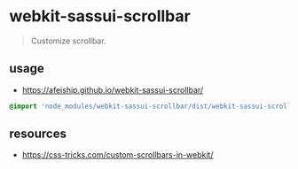 # webkit-sassui-scrollbar
> Customize scrollbar.

## usage
- https://afeiship.github.io/webkit-sassui-scrollbar/

```scss
@import 'node_modules/webkit-sassui-scrollbar/dist/webkit-sassui-scrollbar.scss';
```


## resources
- https://css-tricks.com/custom-scrollbars-in-webkit/

